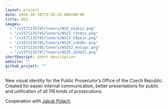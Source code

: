 ```yaml
---
layout: project
date: 2019-10-10T13:56:19.000+00:00
title: NSZ
images:
  - "/v1571135745/loners/NSZ_eixkzj.png"
  - "/v1571135745/loners/NSZ2_r3cmcv.png"
  - "/v1571135745/loners/NSZ3_h9yejv.png"
  - "/v1571135745/loners/NSZ4_zskdmr.png"
  - "/v1571135745/loners/NSZ52_nnsigc.png"
  - "/v1571135747/loners/NSZ5_ib3m1l.png"
shortDesript: short description
website: ""
github_project: ""
---
```


New visual identity for the Public Prosecutor’s Office of the Czech Republic. Created for easier internal communication, better presentations for public and unification of all 116 kinds of prosecutions.

Cooperation with [Jakub Polách](https://www.instagram.com/disscourse/)
